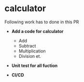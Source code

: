 # calculator
Following work has to done in this PR
- **Add a code for calculator**
    - Add
    - Subtract
    - Multiplication
    - Division et. 

- **Unit test for all fuction**
- **CI/CD**
        